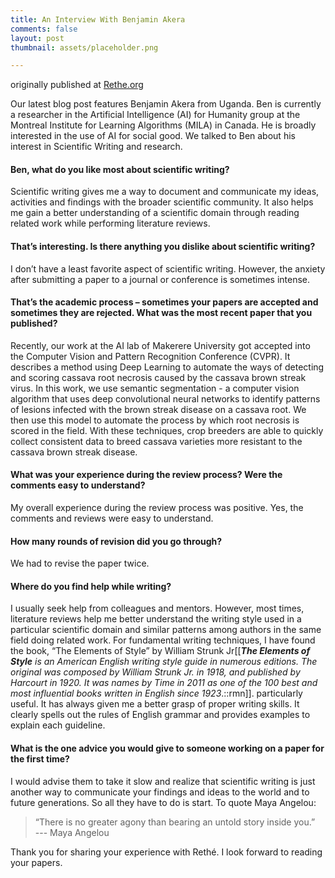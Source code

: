 ```yaml
---
title: An Interview With Benjamin Akera
comments: false
layout: post
thumbnail: assets/placeholder.png

---
```


originally published at [Rethe.org](https://www.rethe.org/blog/an-interview-with-benjamin-akera)

Our latest blog post features Benjamin Akera from Uganda. Ben is currently a researcher in the Artificial Intelligence (AI) for Humanity group at the Montreal Institute for Learning Algorithms (MILA) in Canada. He is broadly interested in the use of AI for social good. We talked to Ben about his interest in Scientific Writing and research. 

#### Ben, what do you like most about scientific writing?

Scientific writing gives me a way to document and communicate my ideas, activities and findings with the broader scientific community. It also helps me gain a better understanding of a scientific domain through reading related work while performing literature reviews.


#### That’s interesting. Is there anything you dislike about scientific writing?

I don’t have a least favorite aspect of scientific writing. However, the anxiety after submitting a paper to a journal or conference is sometimes intense. 

#### That’s the academic process – sometimes your papers are accepted and sometimes they are rejected. What was the most recent paper that you published?

Recently, our work at the AI lab of Makerere University got accepted into the Computer Vision and Pattern Recognition Conference (CVPR). It describes a method using Deep Learning to automate the ways of detecting and scoring cassava root necrosis caused by the cassava brown streak virus. In this work, we use semantic segmentation - a computer vision algorithm that uses deep convolutional neural networks to identify patterns of lesions infected with the brown streak disease on a cassava root. We then use this model to automate the process by which root necrosis is scored in the field. With these techniques, crop breeders are able to quickly collect consistent data to breed cassava varieties more resistant to the cassava brown streak disease.

#### What was your experience during the review process? Were the comments easy to understand?

My overall experience during the review process was positive. Yes, the comments and reviews were easy to understand.

#### How many rounds of revision did you go through?

We had to revise the paper twice.

#### Where do you find help while writing?

I usually seek help from colleagues and mentors. However, most times, literature reviews help me better understand the writing style used in a particular scientific domain and similar patterns among authors in the same field doing related work.  For fundamental writing techniques, I have found the book, “The Elements of Style” by William Strunk  Jr[[<i><b>The Elements of Style</b> is an American English writing style guide in numerous editions. The original was composed by William Strunk Jr. in 1918, and published by Harcourt in 1920. It was names by Time in 2011 as one of the 100 best and most influential books written in English since 1923</i>.::rmn]]. particularly useful. It has always given me a better grasp of proper writing skills. It clearly spells out the rules of English grammar and provides examples to explain each guideline. 

#### What is the one advice you would give to someone working on a paper for the first time?

I would advise them to take it slow and realize that scientific writing is just another way to communicate your findings and ideas to the world and to future generations. So all they have to do is start. To quote Maya Angelou: 
>“There is no greater agony than bearing an untold story inside you.” <br> --- Maya Angelou

Thank you for sharing your experience with Rethé. I look forward to reading your papers. 


